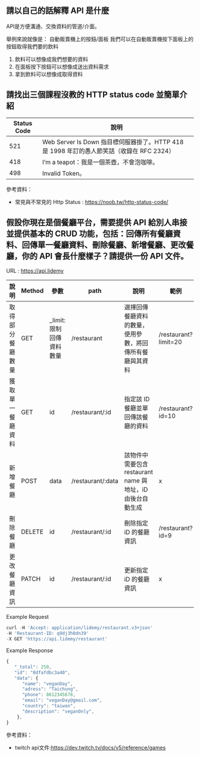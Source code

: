 ## 請以自己的話解釋 API 是什麼
API是方便溝通、交換資料的管道/介面。

舉例來說就像是：
自動販賣機上的按鈕/面板
我們可以在自動販賣機按下面板上的按鈕取得我們要的飲料
1. 飲料可以想像成我們想要的資料
2. 在面板按下按鈕可以想像成送出資料需求
3. 拿到飲料可以想像成取得資料


## 請找出三個課程沒教的 HTTP status code 並簡單介紹

| Status Code | 說明 |
|-----------|-------|
| 521 | Web Server Is Down 指目標伺服器掛了。HTTP 418 是 1998 年訂的愚人節笑話（收錄在 RFC 2324）|
| 418 | I’m a teapot：我是一個茶壺，不會泡咖啡。|
| 498 | Invalid Token。|

參考資料：
- 常見與不常見的 Http Status : https://noob.tw/http-status-code/


## 假設你現在是個餐廳平台，需要提供 API 給別人串接並提供基本的 CRUD 功能，包括：回傳所有餐廳資料、回傳單一餐廳資料、刪除餐廳、新增餐廳、更改餐廳，你的 API 會長什麼樣子？請提供一份 API 文件。

URL : https://api.lidemy

| 說明     | Method| 參數 | path       | 說明     | 範例      |
|--------|--------|------------|----------------------|----------------|-----|
| 取得部分餐廳數量 |GET| _limit:限制回傳資料數量 | /restaurant|選擇回傳餐廳資料的數量，使用參數，將回傳所有餐廳與其資料| /restaurant?limit=20|
| 獲取單一餐廳資料 | GET|id   |/restaurant/:id | 指定該 ID 餐廳並單回傳該餐廳的資料| /restaurant?id=10 |
| 新增餐廳 | POST | data | /restaurant/:data| 該物件中需要包含 restaurant name 與地址，iD 由後台自動生成| x |
| 刪除餐廳   | DELETE   | id     | /restaurant/:id | 刪除指定 iD 的餐廳資訊 | /restaurant?id=9|
| 更改餐廳資訊   | PATCH   | id     | /restaurant/:id | 更新指定 iD 的餐廳資訊  |  x |


Example Request
``` js
curl -H 'Accept: application/lidemy/restaurant.v3+json'
-H 'Restaurant-ID: q9dj3h0dn39'
-X GET 'https://api.lidemy/restaurant'
```

Example Response
``` js
{
   "_total": 250,
   "id": "8dfafdbc3a40",
   "data": {
      "name": "veganDay",
      "adress": "Taichung",
      "phone": 8612345678,
      "email": "veganDay@gmail.com",
      "country": "taiwan",
      "description": "veganOnly",
    },
}
```
參考資料：
-  twitch api文件:https://dev.twitch.tv/docs/v5/reference/games

